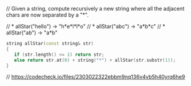 // Given a string, compute recursively a new string where all the adjacent chars are now separated by a "\*".

// * allStar("hello") → "h\*e\*l\*l\*o"
// * allStar("abc") → "a\*b\*c"
// * allStar("ab") → "a\*b"

```cpp
string allStar(const string& str)
{
   if (str.length() <= 1) return str;
   else return str.at(0) + string("*") + allStar(str.substr(1));
}
```

// https://codecheck.io/files/2303022322ebbm9nq136v4vb5h40yrq6he9